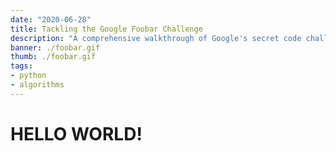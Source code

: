 ```yaml
---
date: "2020-06-28"
title: Tackling the Google Foobar Challenge
description: "A comprehensive walkthrough of Google's secret code challenge"
banner: ./foobar.gif
thumb: ./foobar.gif
tags: 
- python
- algorithms
---
```


# HELLO WORLD!
